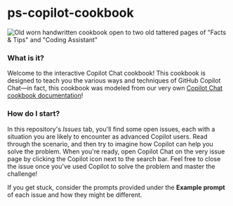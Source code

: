 # ps-copilot-cookbook

![Old worn handwritten cookbook open to two old tattered pages of "Facts & Tips" and "Coding Assistant"](https://github.com/user-attachments/assets/4bfc41c2-63e3-4e1c-8006-3bd7e69580e1)


### What is it?
Welcome to the interactive Copilot Chat cookbook! This cookbook is designed to teach you the various ways and techniques of GitHub Copilot Chat&mdash;in fact, this cookbook was modeled from our very own [Copilot Chat cookbook documentation](https://docs.github.com/en/copilot/copilot-chat-cookbook)!

### How do I start?
In this repository's _Issues_ tab, you'll find some open issues, each with a situation you are likely to encounter as advanced Copilot users. Read through the scenario, and then try to imagine how Copilot can help you solve the problem. When you're ready, open Copilot Chat on the very issue page by clicking the Copilot icon next to the search bar. Feel free to close the issue once you've used Copilot to solve the problem and master the challenge!

If you get stuck, consider the prompts provided under the **Example prompt** of each issue and how they might be different.
